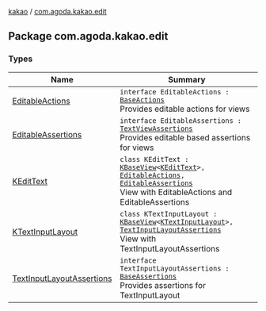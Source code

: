 [kakao](../index.md) / [com.agoda.kakao.edit](./index.md)

## Package com.agoda.kakao.edit

### Types

| Name | Summary |
|---|---|
| [EditableActions](-editable-actions/index.md) | `interface EditableActions : `[`BaseActions`](../com.agoda.kakao.common.actions/-base-actions/index.md)<br>Provides editable actions for views |
| [EditableAssertions](-editable-assertions/index.md) | `interface EditableAssertions : `[`TextViewAssertions`](../com.agoda.kakao.text/-text-view-assertions/index.md)<br>Provides editable based assertions for views |
| [KEditText](-k-edit-text/index.md) | `class KEditText : `[`KBaseView`](../com.agoda.kakao.common.views/-k-base-view/index.md)`<`[`KEditText`](-k-edit-text/index.md)`>, `[`EditableActions`](-editable-actions/index.md)`, `[`EditableAssertions`](-editable-assertions/index.md)<br>View with EditableActions and EditableAssertions |
| [KTextInputLayout](-k-text-input-layout/index.md) | `class KTextInputLayout : `[`KBaseView`](../com.agoda.kakao.common.views/-k-base-view/index.md)`<`[`KTextInputLayout`](-k-text-input-layout/index.md)`>, `[`TextInputLayoutAssertions`](-text-input-layout-assertions/index.md)<br>View with TextInputLayoutAssertions |
| [TextInputLayoutAssertions](-text-input-layout-assertions/index.md) | `interface TextInputLayoutAssertions : `[`BaseAssertions`](../com.agoda.kakao.common.assertions/-base-assertions/index.md)<br>Provides assertions for TextInputLayout |
